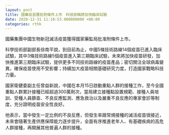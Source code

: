 ```yaml
---
layout: post
title: 國藥疫苗獲批附條件上市　科技部稱將加快臨床試驗
date: 2020-12-31 11:10:53.000000000 +08:00
categories: rthk
---
```


國藥集團中國生物新冠滅活疫苗獲得國家藥監局批准附條件上市。

科學技術部副部長徐南平說，到目前為止，中國5條技術路線14個疫苗已進入臨床試驗，其中3條技術路線5個疫苗進入第三期臨床試驗，未來將加快疫苗研發，加快推進第三期臨床試驗，提供更多不同技術路線的疫苗產品；密切關注全球病毒變異，確保疫苗使用不受影響；持續加大疫苗相關基礎研究力度，打造國家戰略科技力量。

國家衛健委副主任曾益新說，中國在本月15日啟動重點人群的接種工作，至今全國重點人群累計接種已經超過300萬劑次，當局建立接種點設置規範、接種人員培訓、受種人員篩查、不良反應監測、應急救治以及嚴重不良反應的專家會診等制度，充分證明疫苗安全性良好。

他表示，當中發生一定比例的不良反應，但發生率跟常規接種的滅活疫苗很接近，未來會隨著生產供應保障能力逐步提升，全面有序推進老年人、有基礎疾病的高危人群接種，再開展其他普遍人群的接種。

